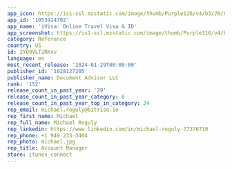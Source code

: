 ```yaml
---
app_icon: https://is1-ssl.mzstatic.com/image/thumb/Purple126/v4/b3/70/84/b3708408-2495-ff6f-3095-d2168e8c7293/AppIcon-1x_U007emarketing-0-7-0-85-220.png/1024x1024bb.png
app_id: '1053424792'
app_name: 'iVisa: Online Travel Visa & ID'
app_screenshot: https://is1-ssl.mzstatic.com/image/thumb/Purple116/v4/bc/1b/b2/bc1bb2d6-1ef6-27dc-f639-9de3ae799e12/0303a542-add6-49f4-9189-4bcb9713452d_iphone_6_5_inch_1242x2208_.png/1242x2688bb.png
category: Reference
country: US
id: 2YO9VLf2RKxv
language: en
most_recent_release: '2024-01-29T00:00:00'
publisher_id: '1028127205'
publisher_name: Document Advisor LLC
rank: '152'
release_count_in_past_year: '29'
release_count_in_past_year_category: 6
release_count_in_past_year_top_in_category: 24
rep_email: michael.roguly@bitrise.io
rep_first_name: Michael
rep_full_name: Michael Roguly
rep_linkedin: https://www.linkedin.com/in/michael-roguly-77376710
rep_phone: +1 949-233-3404
rep_photo: michael.jpg
rep_title: Account Manager
store: itunes_connect
---
```

